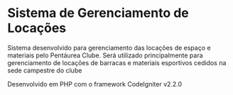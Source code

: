 Sistema de Gerenciamento de Locações
======================

Sistema desenvolvido para gerenciamento das locações de espaço e materiais pelo Pentáurea Clube. 
Será utilizado principalmente para gerenciamento de locações de barracas e materiais esportivos
cedidos na sede campestre do clube

Desenvolvido em PHP com o framework CodeIgniter v2.2.0
